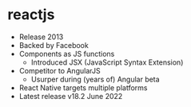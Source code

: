 # reactjs

- Release 2013
- Backed by Facebook
- Components as JS functions
  - Introduced JSX (JavaScript Syntax Extension)
- Competitor to AngularJS
  - Usurper during (years of) Angular beta
- React Native targets multiple platforms
- Latest release v18.2 June 2022

